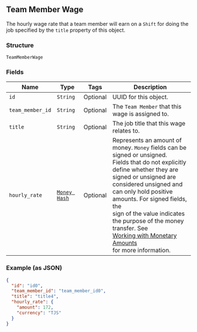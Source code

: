## Team Member Wage

The hourly wage rate that a team member will earn on a `Shift` for doing the job
specified by the `title` property of this object.

### Structure

`TeamMemberWage`

### Fields

| Name | Type | Tags | Description |
|  --- | --- | --- | --- |
| `id` | `String` | Optional | UUID for this object. |
| `team_member_id` | `String` | Optional | The `Team Member` that this wage is assigned to. |
| `title` | `String` | Optional | The job title that this wage relates to. |
| `hourly_rate` | [`Money Hash`](/doc/models/money.md) | Optional | Represents an amount of money. `Money` fields can be signed or unsigned.<br>Fields that do not explicitly define whether they are signed or unsigned are<br>considered unsigned and can only hold positive amounts. For signed fields, the<br>sign of the value indicates the purpose of the money transfer. See<br>[Working with Monetary Amounts](https://developer.squareup.com/docs/build-basics/working-with-monetary-amounts)<br>for more information. |

### Example (as JSON)

```json
{
  "id": "id0",
  "team_member_id": "team_member_id0",
  "title": "title4",
  "hourly_rate": {
    "amount": 172,
    "currency": "TJS"
  }
}
```

